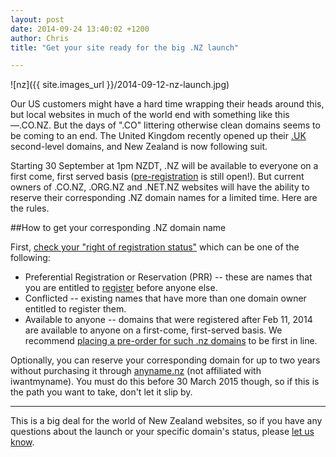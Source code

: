 ```yaml
---
layout: post
date: 2014-09-24 13:40:02 +1200
author: Chris
title: "Get your site ready for the big .NZ launch"

---
```


<!-- excerpt -->

![nz]({{ site.images_url }}/2014-09-12-nz-launch.jpg)

Our US customers might have a hard time wrapping their heads around this, but local websites in much of the world end with something like this—.CO.NZ. But the days of ".CO" littering otherwise clean domains seems to be coming to an end. The United Kingdom recently opened up their [.UK](https://iwantmyname.com/domains/uk-domain-name-registration-for-united-kingdom) second-level domains, and New Zealand is now following suit.

Starting 30 September at 1pm NZDT, .NZ will be available to everyone on a first come, first served basis ([pre-registration](https://iwantmyname.com/domains/dot-nz) is still open!). But current owners of .CO.NZ, .ORG.NZ and .NET.NZ websites will have the ability to reserve their corresponding .NZ domain names for a limited time. Here are the rules.

<!-- /excerpt -->

##How to get your corresponding .NZ domain name

First, [check your "right of registration status"](http://anyname.nz/index.html) which can be one of the following:

+ Preferential Registration or Reservation (PRR) --  these are names that you are entitled to [register](http://iwantmyname.com/domains/dot-nz) before anyone else.
+ Conflicted -- existing names that have more than one domain owner entitled to register them.
+ Available to anyone -- domains that were registered after Feb 11, 2014 are available to anyone on a first-come, first-served basis. We recommend [placing a pre-order for such .nz domains](http://iwantmyname.com/domains/dot-nz) to be first in line.

Optionally, you can reserve your corresponding domain for up to two years without purchasing it through [anyname.nz](http://anyname.nz/) (not affiliated with iwantmyname). You must do this before 30 March 2015 though, so if this is the path you want to take, don't let it slip by.

***

This is a big deal for the world of New Zealand websites, so if you have any questions about the launch or your specific domain's status, please [let us know](https://iwantmyname.com/support).

